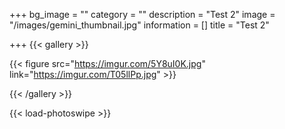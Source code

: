 +++
bg_image = ""
category = ""
description = "Test 2"
image = "/images/gemini_thumbnail.jpg"
information = []
title = "Test 2"

+++
{{< gallery >}}

{{< figure src="https://imgur.com/5Y8uI0K.jpg" link="https://imgur.com/T05llPp.jpg" >}}

{{< /gallery >}}

{{< load-photoswipe >}}